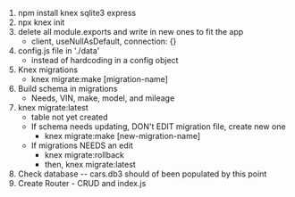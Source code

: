 1. npm install knex sqlite3 express
2. npx knex init
3. delete all module.exports and write in new ones to fit the app
   - client, useNullAsDefault, connection: {}
4. config.js file in './data'
   - instead of hardcoding in a config object
5. Knex migrations
   - knex migrate:make [migration-name]
6. Build schema in migrations
   - Needs, VIN, make, model, and mileage
7. knex migrate:latest
   - table not yet created
   - If schema needs updating, DON't EDIT migration file, create new one
     - knex migrate:make [new-migration-name]
   - If migrations NEEDS an edit
     - knex migrate:rollback
     - then, knex migrate:latest
8. Check database -- cars.db3 should of been populated by this point
9. Create Router - CRUD and index.js
